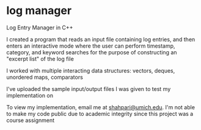 # log manager
Log Entry Manager in C++

I created a program that reads an input file containing log entries, and then enters an interactive mode where the user can perform timestamp, category, and keyword searches for the purpose of constructing an "excerpt list" of the log file

I worked with multiple interacting data structures: vectors, deques, unordered maps, comparators 

I've uploaded the sample input/output files I was given to test my implementation on

To view my implementation, email me at shahpari@umich.edu. I'm not able to make my code public due to academic integrity since this project was a course assignment 


